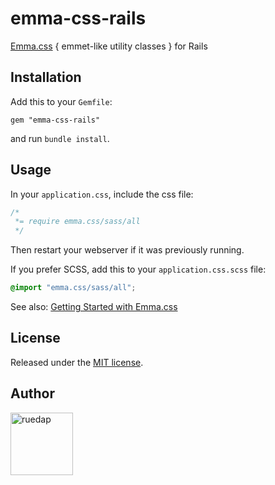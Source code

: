# emma-css-rails

[Emma.css](https://github.com/ruedap/emma.css) { emmet-like utility classes } for Rails

## Installation

Add this to your `Gemfile`:

```
gem "emma-css-rails"
```

and run `bundle install`.

## Usage

In your `application.css`, include the css file:

``` css
/*
 *= require emma.css/sass/all
 */
```

Then restart your webserver if it was previously running.

If you prefer SCSS, add this to your `application.css.scss` file:

``` scss
@import "emma.css/sass/all";
```

See also: [Getting Started with Emma.css](https://github.com/ruedap/emma.css#getting-started)

## License

Released under the [MIT license](http://ruedap.mit-license.org/2015).

## Author

<a href="https://github.com/ruedap"><img src="https://avatars.githubusercontent.com/u/289671?v=3&s=300" alt="ruedap" title="ruedap" width="100" height="100"></a>
